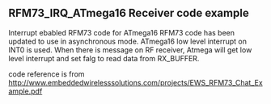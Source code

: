 ## RFM73_IRQ_ATmega16 Receiver code example
Interrupt ebabled RFM73 code for ATmega16
RFM73 code has been updated to use in asynchronous mode. ATmega16 low level interrupt on INT0 is used.
When there is message on RF receiver, Atmega will get low level interrupt and set falg to read data from RX_BUFFER.

code reference is from http://www.embeddedwirelesssolutions.com/projects/EWS_RFM73_Chat_Example.pdf
